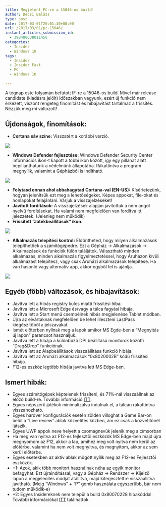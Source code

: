 ```yaml
---
title: Megjelent PC-re a 15046-os build!
author: Decsi Balázs
type: post
date: 2017-03-01T20:01:30+00:00
url: /2017/03/01/pc-15046/
instant_articles_submission_id:
  - 390480638011450
categories:
  - Insider
  - Windows 10
tags:
  - Insider
  - Insider Fast
  - PC
  - Windows 10

---
```

A tegnap este folyamán befutott IF-re a 15046-os build. Mivel már release candidate (kiadásra jelölt) időszakban vagyunk, ezért új funkció nem érkezett, viszont rengeteg finomítást és hibajavítást tartalmaz a frissítés. Nézzük meg mi változott!

<!--more-->

## Újdonságok, finomítások:

  * **Cortana sáv színe:** Visszatért a korábbi verzió.

![](/wp-content/uploads/2017/03/cortana-taskbar-color-1024x197.png)

  * **Windows Defender fejlesztése:** Windows Defender Security Center információs ikon-t kapott a többi ikon között, így egy pillanat alatt bepillanthatunk a védelmünk állapotába. Rákattintva a program megnyílik, valamint a Gépházból is indítható.

![](/wp-content/uploads/2017/03/new-defender-notif-area.png)

  * **Folytasd onnan ahol abbahagytad Cortana-val (EN-US):** Kísérletezünk, hogyan jelenítsük ezt meg a lehetőségeket. Képes appokat, file-okat és honlapokat felajánlani. Várjuk a visszajelzéseket!
  * **Javított fordítások:** A visszajelzések alapján javítottuk a nem angol nyelvű fordításokat. Ha valami nem megfelelően van fordítva [itt][1] jelezzétek. (Jelenleg nem működik)
  * **Frissített &#8220;Játékbeállítások&#8221; ikon.**

![](/wp-content/uploads/2017/03/gaming-settings-icon.png)

  * **Alkalmazás telepítési kontrol:** Eldöntheted, hogy milyen alkalmazások telepíthetőek a számítógépedre. Ezt a Gépház -> Alkalmazások -> Alkalmazások és funkciók fülön találjátok. Választható minden alkalmazás, minden alkalmazás figyelmeztetéssel, hogy Áruházon kívüli alkalmazást telepítesz, vagy csak Áruházi alkalmazások telepítése. Ha van hasonló vagy alternatív app, akkor egyből fel is ajánlja.

![](/wp-content/uploads/2017/03/installing-apps-1024x795.png)

## Egyéb (főbb) változások, és hibajavítások:

  * Javítva lett a hibás registry kulcs miatti frissítési hiba.
  * Javítva lett a Microsoft Edge és/vagy a tálca fagyási hibája.
  * Javítva lett a Start menü csempéinek hibás megjelenése Tablet módban.
  * Újra az elvártaknak megfelelően be lehet illeszteni LastPass kiegészítőből a jelszavakat.
  * Ismét előtérben nyílnak meg a lapok amikor MS Egde-ben a &#8220;Megnyitás új lapon&#8221; parancsot használjuk.
  * Javítva lett a hibája a különböző DPI beállítású monitorok közötti &#8220;Drag&Drop&#8221; funkciónak.
  * Javítva lett az Alapbeállítások visszaállítása funkció hibája.
  * Javítva lett az Áruházi alkalmazások &#8220;0x8020002B&#8221; kódú frissítési hibája.
  * F12-es eszköz legtöbb hibája javítva lett MS Edge-ben.

## Ismert hibák:

  * Egyes számítógépek képtelenek frissíteni, és 71%-nál visszaállnak az előző build-re. További információ [ITT][2].
  * Egyes népszerű játékok minimalizálva indulnak el, a tálcán rákattintva visszahozható.
  * Egyes hardver konfigurációk esetén zölden villoghat a Game Bar-on belül a “Live review” ablak közvetítés közben, ám ez csak a közvetítőnél látszik.
  * Egyes UWP appok neve helyett a csomagnevük jelenik meg a címsorban
  * Ha meg van nyitva az F12-es fejlesztői eszközök MS Edge-ben majd újra megnyomom az F12, akkor a lap, amihez meg volt nyitva nem kerül az előtérbe, valamint ha nem volt megnyitva, és megnyitom, akkor az sem kerül előtérbe.
  * Egyes esetekben az aktív ablak mögött nyílik meg az F12-es Fejlesztői eszközök.
  * +1: Azok, akik több monitort használnak néha az egyik monitor befagyhat. Ezt újraindítással, vagy a Gépház -> Rendszer -> Kijelző lapon a megjelenítés módját átállítva, majd kiterjesztettre visszaállítva javítható. (Mejg &#8220;Windows&#8221; + &#8220;P&#8221; gomb használata egyszerűbb, bár nem tudom működik-e)
  * +2: Egyes Insidereknek nem települ a build 0x80070228 hibakóddal. További információkat [ITT][3] találhattok.

 [1]: https://insider.windows.com/FeedbackHub/ih?contentid=9fedf36a-20db-426b-b42f-9a847246463f&contenttype=announcements
 [2]: https://answers.microsoft.com/en-us/insider/forum/insider_wintp-insider_install/install-of-15042-reboots-at-71-to-15031/a640c8f4-b93c-46fb-9aee-4d302f00eadf
 [3]: https://answers.microsoft.com/en-us/insider/forum/insider_wintp-insider_install/pc-build-15046-error-80070228-during-download/71faa97f-6914-4755-8063-c372efa1634a?tm=1488330779488